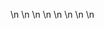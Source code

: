 

















































\n
\n
\n
\n
\n
\n
\n
\n



























































































































































































































































































































































































































































































